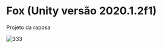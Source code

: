 # Fox (Unity versão  2020.1.2f1)
Projeto da raposa


![333](https://user-images.githubusercontent.com/15167847/103813588-188d3080-503f-11eb-9157-d3a162c5bf57.gif)
